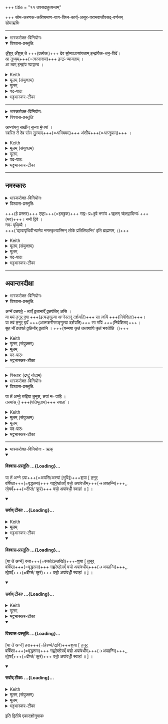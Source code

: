 +++
title = "११ उपसदाहुत्यन्तम्"

+++
सोम-करणक-करिष्यमाण-याग-विघ्न-कार्य्-असुर-पराभवार्थोपसद्-वर्णनम्  
सोमऋषिः
________
<details><summary>भास्करोक्त-विनियोगः</summary>

सोमम् आप्याययति।
</details>
<details open><summary>विश्वास-प्रस्तुतिः</summary>

अँ॒शुर् अँ॑शुस् ते +++(प्रत्येकः)+++ देव सो॒माऽऽप्या॑यताम् इन्द्रा॑यैक-धन॒-विदे॑।  
आ तुभ्य॒म्+++(=त्वत्पानाय)+++ इन्द्रᳶ॑ प्यायताम् ।  
आ त्वम् इन्द्रा॑य प्याय॒स्व ।
</details>

<details><summary>Keith</summary>

May thy every shoot, O god Soma, swell, For Indra who gaineth the chiefest wealth;  
May Indra swell for thee;
Do thou swell for Indra.
</details>
<details><summary>मूलम् (संयुक्तम्)</summary>

－ अँ॒शुरँ॑शुस्ते देव सो॒माऽऽप्या॑यता॒मिन्द्रा॑यैकधन॒विद॒ आ तुभ्य॒मिन्द्रᳶ॑ प्यायता॒मा त्वमिन्द्रा॑य प्याय॒स्व
</details>
<details><summary>मूलम्</summary>

अँ॒शुरँ॑शुस्ते देव सो॒माऽऽप्या॑यताम्    
इन्द्रा॑यैकधन॒विदे॑।  (+++आप्यायताम्+++)
आ तुभ्य॒मिन्द्रᳶ॑ प्यायताम् ।  
आ त्वमिन्द्रा॑य प्याय॒स्व ।
</details>
 

<details><summary>पद-पाठः</summary>

अँ॒शुरँ॑शु॒रित्यँ॒शुः-अँ॒शुः॒ । ते॒ । दे॒व॒ । सो॒म॒ । एति॑ । प्या॒य॒ता॒म् ।  
इन्द्रा॑य । ए॒क॒ध॒न॒विद॒ इत्ये॑कधन-विदे॑ ।   
एति॑ । तुभ्य॑म् । इन्द्रः॑ । प्या॒य॒ता॒म् ।   
एति॑ । त्वम् । इन्द्रा॑य । प्या॒य॒स्व॒ ।    

</details>

 
<details><summary>भट्टभास्कर-टीका</summary>

1सोममाप्याययति - अंशुरंशुरिति ॥ हे देवसोम ते त्वदीयों शुरशुः सर्वोवयवः आप्यायतां वर्धताम् । वीप्सायां द्विर्वचनम्, 'अनुदात्तं च' इति द्वितीयस्यानुदात्तत्वम् ।

इन्द्राय इन्द्रार्थम् । इन्द्रो विशेष्यते - एकधनविदे, एकं प्रधानं धनं उदकं येषु घटेषु ते एकधनाः, तान्विन्दति लभत इत्येकधनवित् । इन्द्रो हि तान्विन्दति इन्द्रार्थत्वात् । इन्द्रोपि तुभ्यं त्वदर्थं त्वत्पानार्थमाप्यायतां पातुं समर्थो भवतु ।

त्वं चाप्यायमानसर्वांशुः इन्द्रार्थमाप्यायस्व पर्याप्तो भव ॥
</details>


________
<details><summary>भास्करोक्त-विनियोगः</summary>

यजमानं वाचयति।
</details>
<details open><summary>विश्वास-प्रस्तुतिः</summary>

आप्या॑यय॒ सखी॑न् स॒न्या मे॒धया॑ ।  
स्व॒स्ति ते॑ देव सोम सु॒त्याम्+++(=अभिषवम्)+++ अ॑शीय+++(=आप्नुयाम्)+++ ।
</details>
<details><summary>Keith</summary>

Make thy comrades to swell with wealth and skill; with good fortune  
may I accomplish thy pressing, O god Soma.
</details>
<details><summary>मूलम् (संयुक्तम्)</summary>

आप्या॑यय॒ सखी॑न्त्स॒न्या मे॒धया॑ स्व॒स्ति ते॑ देव सोम सु॒त्याम॑शी॒य
</details>
<details><summary>मूलम्</summary>

आप्या॑यय॒ सखी॑न् स॒न्या मे॒धया॑ ।  
स्व॒स्ति ते॑ देव सोम सु॒त्याम॑शीय ।
</details>
<details><summary>पद-पाठः</summary>

एति॑ । प्या॒य॒य॒ । सखी॑न् । स॒न्या । मे॒धया॑ ।   
स्व॒स्ति । ते॒ । दे॒व॒ । सो॒म॒ ।  
सु॒त्याम् । अ॒शी॒य॒ । 
</details>

<details><summary>भट्टभास्कर-टीका</summary>

2यजमानं वाचयति - आप्याययेति ॥ सखीन् समानख्यानान् ऋत्विजः सन्या धनेन मेधया च यागनिर्वर्तनसमर्थया आप्यायय सम्पन्नान् कुरु । सनिशब्दोन्तोदात्तः, तेन 'उदात्तयणः' इति ततः परस्या विभक्तेरुदात्तत्वम् ।

किञ्च - हे देव सोम स्वस्ति ते अविनाशेन अविघ्नेन तव सुत्यामभिषवमशीय प्राप्नुयाम् । आशिषि लिङ्, 'छन्दस्युभयथा' इति सार्वधातुकत्वात्सीयुटि सलोपः । सुनोतेः 'संज्ञायां समजनिषद' इति क्यप्, 'उदात्तः' इति हि तत्रानुवर्तते ॥
</details>

________
## नमस्कारः
<details><summary>भास्करोक्त-विनियोगः</summary>

प्रस्तरे पाणिं निधाय नमस्-कुर्वन्ति।।
</details>
<details open><summary>विश्वास-प्रस्तुतिः</summary>

+++(हे प्रस्तर)+++ एष्टा॒+++(=इच्छुक)+++ राय॒ᳶ प्र+इ॒षे भगा॑य +ऋ॒तम् ऋ॑तवा॒दिभ्यः॑ +++(भव)+++।
नमो॑ दि॒वे ।  
नमᳶ॑ पृथि॒व्यै ।  
+++('द्यावापृथिवीभ्यामेव नमस्कृत्यास्मिन् लोके प्रतितिष्ठन्ति' इति ब्राह्मणम् ।)+++
</details>
<details><summary>Keith</summary>

Desired are riches exceedingly for food, for prosperity. Be right to the proclaimers of right.  
Honour to the sky,  
honour to the earth!
</details>

<details><summary>मूलम् (संयुक्तम्)</summary>

एष्टा॒ राय॒ᳶ प्रेषे भगा॑य॒र्तमृ॑तवा॒दिभ्यो॒ नमो॑ दि॒वे नमᳶ॑ पृथि॒व्यै
</details>
<details><summary>मूलम्</summary>

एष्टा॒ राय॒ᳶ प्रेषे भगा॑य  +++(भव)+++ ।  
ऋ॒तमृ॑तवा॒दिभ्यः॑  +++(भव)+++ ।  
नमो॑ दि॒वे ।  
नमᳶ॑ पृथि॒व्यै ।
</details>

<details><summary>पद-पाठः</summary>

एष्टः॑ । रायः॑ । प्रेति॑ । इ॒षे । भगा॑य ।   
ऋ॒तम् । ऋ॒त॒वा॒दिभ्य॒ इत्यृ॑तवा॒दि-भ्यः॒ ।  
नमः॑ । दि॒वे ।   
नमः॑ । पृ॒थि॒व्यै ।
</details>

<details><summary>भट्टभास्कर-टीका</summary>

3प्रस्तरे पाणिं निधाय नमस्कुर्वन्ति - एष्टा राय इति ॥ प्रस्तर उच्यते । हे एष्टः एषणशील प्रयागोनिर्वृत्तिद्वारेण फलं प्रापयितुं त्वरमाण यस्मदीदृशस्त्वमसि तस्माद्रायो धनानि अस्माकं सन्तु त्वन्महिम्ना । यद्वा - ईदृशत्स्त्वमेव रायो धनानि; रैहेतुत्वाद्रैत्वमुपचर्यते । इषेस्तृन्, 'तीषसहलुभरुषरिषः' इतीडभावः, षाष्ठिकमामन्त्निताद्युदात्तत्वम् । सम्बुद्धिगुणे 'रो रि' इति लोपे 'ढ्रलोपे पूर्वस्य दीघोऽणः' इति दीर्घत्वम् । केचिन्निष्ठायां वर्णव्यत्ययेन इकारस्यैकारमाहुः, अनामन्त्रितत्वं च मन्यन्ते । तदा आद्युदात्तत्वं दुर्लभम्, रेफस्य संहितांयां 'हशि च' इत्युत्वं प्राप्नोति ।  
शाखान्तरे तु - आ इष्टः एष्ट इति मत्वा अवग्रहं कुर्वन्ति । तदा 'गतिरनन्तरः' इत्याद्युदात्तत्वं सिद्धम् । राय इति च षष्ठ्यन्तं केचिदाहुः । तेषां 'ऊडिदं पदाद्यम्' इति विभक्तेरुदात्तत्वं प्राप्नोति । आमन्त्रितेन तु सम्बन्धे 'परमपिच्छन्दसि' इत्यामन्त्रितानुप्रवेशात् पृथक्स्वरत्वाप्रसङ्गः ।   
एवं प्रस्तरं स्तुत्वेदानीं स्वाभिलषितं प्रार्थयते । तत्र ससाधनां क्रियामुपसर्ग आहेति योग्यं क्रियापदमध्याह्रियते । इषे अन्नाय, भगाय ऐश्वर्याद्याय च प्रभव तत्सम्पादनसमर्थोस्माकं भव । 'सावेकाचः' इतीषो विभक्तिरुदात्ता ।  
ऐश्वर्यस्य समग्रस्य वीर्यस्य यशसश्श्रियः ।  
ज्ञानवैराग्ययोश्चैव षण्णां भग इतीरणा ॥  
यद्वा - भगं एतुं प्रभवतु । 'तुमर्थे सेसेन्' इति क्सेप्रत्ययः ।

किञ्च - ऋतं सत्यं ऋतवादिभ्यस्सत्यवादिभ्यः अस्मभ्यं भव, ऋतवदनफले अस्मान्योजय । यद्वा - ऋतं यज्ञं, यज्ञवादिभ्योस्मभ्यं यज्ञो भव, शीघ्रं यज्ञं निंर्वर्तयेति यावत् ।

किञ्च - नमो दिवे द्युरूपाय । 'ऊडिदम्' इति विभक्तेरुदात्तत्वम् ।

नमः पृथिव्यै पृथिवीरूपाय । द्यावापृथिवीभ्यामेव वा नमस्कारः । 'द्यावापृथिवीभ्यामेव नमस्कृत्यास्मिन्लोके प्रतितिष्ठन्ति' इति ब्राह्मणम् । 'उदात्तयणः' इति पृथिव्या विभक्तेरुदात्तत्वम् ॥
</details>

________
## अवान्तरदीक्षा
<details><summary>भास्करोक्त-विनियोगः</summary>

4यजमानम् अवान्तर-दीक्षाम् उपनयति- अग्न इति । 
</details>
<details open><summary>विश्वास-प्रस्तुतिः</summary>

अग्ने॑ व्रतपते॒ - त्वव्ँ व्र॒ताना॑व्ँ व्र॒तप॑तिर् असि ।  
या मम॑ त॒नूर् ए॒षा +++(इत्यङ्गुल्या अग्नेस्तनूं दर्शयति)+++ सा त्वयि॑ +++(निवेशिता)+++।  
या तव॑ त॒नूर् इ॒यँ +++(आत्मशरीरमङ्गुल्या दर्शयति)+++ सा मयि॑ +++(निवेशिता)+++।   
स॒ह नौ॑ व्रतपते व्र॒तिनो॑र् व्र॒तानि । +++(यन्मया कृतं तत्त्वयापि कृतं भवतीति ।)+++
</details>
<details><summary>Keith</summary>

Agni, lord of vows, thou art the vow-lord of vows;  
this body of mine be in thee [1],  
that body of thine be in me.  
Together, O lord of vows, be the vows of us two that keep vows.
</details>
<details><summary>मूलम् (संयुक्तम्)</summary>

अग्ने॑ व्रतपते॒ त्वव्व्ँर॒ताना॑व्व्ँर॒तप॑तिरसि॒ या मम॑ त॒नूरे॒षा सा त्वयि॑ [20]या तव॑ त॒नूरि॒यँ सा मयि॑ स॒ह नौ॑ व्रतपते व्र॒तिनो॑र्व्र॒तानि
</details>
<details><summary>मूलम्</summary>

अग्ने॑ व्रतपते॒ त्वव्व्ँर॒ताना॑व्व्ँर॒तप॑तिरसि ।  
या मम॑ त॒नूरे॒षा सा त्वयि॑ ।  
या तव॑ त॒नूरि॒यँ सा मयि॑ ।  
स॒ह नौ॑ व्रतपते व्र॒तिनो॑र्व्र॒तानि ।
</details>

<details><summary>पद-पाठः</summary>

अग्ने॑ । व्र॒त॒प॒त॒ इति॑ व्रत-प॒ते॒ । त्वम् । व्र॒ताना॑म् । व्र॒तप॑ति॒रिति॑ व्र॒त-प॒तिः॒ । अ॒सि॒ ।   
या । मम॑ । त॒नूः । ए॒षा । सा । त्वयि॑ । [20]  
या । तव॑ । त॒नूः । इ॒यम् । सा । मयि॑ ।   
स॒ह । नौ॒ । व्र॒त॒प॒त॒ इति॑ व्रत-प॒ते॒ । व्र॒तिनोः॑ । व्र॒तानि॑ । 

</details>

<details><summary>भट्टभास्कर-टीका</summary>

हे अग्ने व्रतपते व्रतानां पते त्वं व्रतानां सर्वेषां सम्बन्धिनां व्रतपतिरसि; न पुनरेकस्य व्रतस्य पतित्वाद्व्रतपतिरुच्यते । समासे सङ्ख्याविशेषस्याप्रतिपत्तेः बहुत्वप्रतिपादनाय व्रतानामित्युक्तम् । नित्यसम्बन्धाविप्रतिपत्त्यर्थं वृत्तिश्च कृता । पतिः पालयिता स्वामी वा । सर्वेषां व्रतानां सर्वदा सर्वात्मना च पतिस्त्वमसि ।

या मम यजमानस्य तनूश्शररिं सा त्वयि मया निवेशिता । एषा इत्यङ्गुल्या अग्नेस्तनूं दर्शयति ।

या तव तनूः सा मयि त्वया निवेशिता इयमित्यात्मशरीरमङ्गुल्या दर्शयति । प्रत्यक्पराग्रूपसन्निहितविषयत्वादिदमेतदादीनामेवमुक्तम् ।

यस्मादेवं, तस्मात् हे व्रतपते अग्ने नौ आवयोर्व्रतिनोर्व्रतानि अतः परं सह भवन्ति, न परस्परव्यावृत्तानि, यन्मया कृतं तत्त्वयापि कृतं भवतीति । 'आत्मानमेव दीक्षया पाति' इति ब्राह्मणम् ॥
</details>

________
<details><summary>विस्तारः (द्रष्टुं नोद्यम्)</summary>

उपसदः सौमिकी वेदिः, दीक्षितस्य व्रतनिर्णयः, काम्यानि देवयजनानि, उपसदः
</details>
<details><summary>भास्करोक्त-विनियोगः</summary>

उपसत्सु व्रतयति।।
</details>
<details open><summary>विश्वास-प्रस्तुतिः</summary>

या ते॑ अग्ने॒ रुद्रि॑या त॒नूस्, तया॑ नᳶ पाहि ।  
तस्या॑स् ते॒ +++(पतिभूताय)+++ स्वाहा॑ ।
</details>
<details><summary>Keith</summary>

Thy dread form, O Agni, with that protect us;  
hail to that form of thine!
</details>
<details><summary>मूलम् (संयुक्तम्)</summary>

या ते॑ अग्ने॒ रुद्रि॑या त॒नूस्तया॑ नᳶ पाहि॒ तस्या॑स्ते॒ स्वाहा।
</details>
<details><summary>मूलम्</summary>

या ते॑ अग्ने॒ रुद्रि॑या त॒नूस्तया॑ नᳶ पाहि ।  
तस्या॑स्ते॒ स्वाहा॑ ।
</details>
<details><summary>पद-पाठः</summary>

या । ते॒ । अ॒ग्ने॒ । रुद्रि॑या । त॒नूः । तया॑ । नः॒ । पा॒हि॒ । तस्याः॑ । ते॒ । स्वाहा॑ । 
</details>

<details><summary>भट्टभास्कर-टीका</summary>

5उपसत्सु व्रतयति - या त इति ॥ हे अग्ने रुद्रिया रुद्रार्हा, यो रुद्रस्तिस्रोसुरपुरीरदहत् तद्वीर्यार्नुरूपा ते तव तनूः महावीर्या । तया नः अस्मान्पाहि । रुद्रशब्दादर्हत्यर्थे छान्दसो घः । यद्वा - 'रुद्रो वा एष यदग्निस्तस्यैते तनुवौ घोरान्या शिवान्या' इत्युक्तम्; तत्र घोरा तनूः रुद्रिया क्रूरा 'रुद्रो वै क्रूरः' इति । तदर्हत्वात्तया तन्वा नः अस्मान्पाहि भ्रातृव्यादिभ्यो रक्ष ।

तस्यास्तन्वाः पतिभूताय ते तुभ्यं स्वाहा हुतमिदं पयोस्तु । चतुर्थ्यर्थे वा षष्ठी । तदीयायै तस्यै तन्वै स्वाहेति ॥
</details>

________
<details><summary>भास्करोक्त-विनियोगः - ऋक्</summary>

6उपसदाहुतीर्जुहोति - तिसृषूपसत्सु अनुक्रमेण या त इति तिसृभिरनुष्टुग्भिः । तत्र प्रथमायां 'या ते अग्नेयाशया' इति ॥  
'तनूर्वर्षिष्ठा' इत्यादि तिसृष्वपि सम्बध्यते ।
</details>
<div class="js_include" newlevelforh1="4" title="विश्वास-प्रस्तुतिः" unfilled url="/vedAH_yajuH/taittirIyam/sArasvata-vibhAgaH/saMhitA/Rk/vishvAsa-prastutiH/1/2_somayAgArambhaH/11_upasadAhutyantam/02_yA_te.md">
<details open><summary><h4>विश्वास-प्रस्तुतिः ...{Loading}...</h4></summary>

या ते॑ अग्ने ऽया+++(=अयसि/अस्यां [भुवि])+++श॒या [ त॒नूर्  
वर्षि॑ष्ठा+++(=वृद्धतमा)+++ गह्वरे॒ष्ठोग्रव्ँ वचो॒ अपा॑वधीम्+++(→अपहन्मि)+++,,  
त्वे॒षव्ँ+++(=दीप्तं/ क्रूरं)+++ वचो॒ अपा॑वधीँ॒ स्वाहा॑ ॥ ] ।
</details>
</div>
<div class="js_include" newlevelforh1="4" title="सर्वाष् टीकाः" unfilled url="/vedAH_yajuH/taittirIyam/sArasvata-vibhAgaH/saMhitA/Rk/sarvASh_TIkAH/1/2_somayAgArambhaH/11_upasadAhutyantam/02_yA_te.md">
<details open><summary><h4>सर्वाष् टीकाः ...{Loading}...</h4></summary>
<details><summary>Keith</summary>

That form of thine, O Agni, which rests in iron  
the highest, that dwells in the cleft,  
(By it) I have driven away harsh speech,  
(by it) I have driven away angry speech. Hail!
</details>
<details><summary>मूलम्</summary>

या ते॑ अग्नेऽयाश॒या... [ त॒नूर्वर्षि॑ष्ठा गह्वरे॒ष्ठोग्रव्ँवचो॒ अपा॑वधीम् । त्वे॒षव्ँवचो॒ अपा॑वधीँ॒ स्वाहा॑ ॥ ] ।
</details>
<details><summary>भट्टभास्कर-टीका</summary>

हे अग्ने या ते त्वदीयां तनूः अयाशया अस्यां पृथिव्यां शेत इत्ययाशया । इदमस्सप्तम्येकवचनस्य `सुपां सुलुक्' इति यादेशः, 'हलि लोपः' इतीद्रूपस्य लोपः, त्यदाद्यत्वम्, अस्यां शेत इति 'अधिकरणे शेतेः' इत्यच्, 'शवासवासिष्वकालात्' इत्यलुक्, कृदुत्तरपदप्रकृतिस्वरत्वम् । 


वर्षिष्ठा … ...{Loading}...


वर्षिष्ठा वृद्धतमा । प्रियस्थिरादिसूत्रेण वृद्धशब्दस्य वर्षादेशः । गह्वरे गहने तिष्ठतीति गह्वरेष्ठा । 'सुपि स्थः' इति कः, 'तत्पुरुषे कृति बहुळम्' इत्यलुक् । तयेत्यध्याह्रियते । तया तन्वा उग्रं उद्गूर्णमधिक्षेपं वचोपावधीमप हन्मि, तस्य प्रयोक्तारमपहन्मीति यावत् । 'अशनयापिपासेहवा उग्रं वचः' इत्यादि ब्राह्मणम् । तन्निमित्तत्वात्तादृशवचनश्रुतेः । छान्दसो लुङ्, 'हनो वध लुङि' इति वधा देशः, 'आमो मश्' इति मशादेशः ।

त्वेषं दीप्तं क्रूरं राक्षसादिसमीरितं श्रुत्याभीतिजनकम् । 'एनश्च वैरहत्यं च त्वेषं वचः' इत्यादिब्राह्मणम् । एनस्विभिर्वीरहादिभिश्च प्रयोज्यत्वात् । तच्च वचोपावधीम् । तस्य प्रयोक्तारं च अपहन्मि त्वत्प्रसादान्नाशयेयम् । इदमुभयं तदर्थं तस्यै तन्वै स्वाहा सुहुतमिदमस्तु ॥
</details>
</details>
</div>
<div class="js_include" newlevelforh1="4" title="विश्वास-प्रस्तुतिः" unfilled url="/vedAH_yajuH/taittirIyam/sArasvata-vibhAgaH/saMhitA/Rk/vishvAsa-prastutiH/1/2_somayAgArambhaH/11_upasadAhutyantam/03_rajAshayA.md">
<details open><summary><h4>विश्वास-प्रस्तुतिः ...{Loading}...</h4></summary>

[या ते॑ अग्ने] रजा+++(=रजते/ऽन्तरिक्षे)+++-श॒या [ त॒नूर्  
वर्षि॑ष्ठा+++(=वृद्धतमा)+++ गह्वरे॒ष्ठोग्रव्ँ वचो॒ अपा॑वधीम्+++(→अपहन्मि)+++,,  
त्वे॒षव्ँ+++(=दीप्तं/ क्रूरं)+++ वचो॒ अपा॑वधीँ॒ स्वाहा॑ ॥ ] ।
</details>
</div>
<div class="js_include" newlevelforh1="4" title="सर्वाष् टीकाः" unfilled url="/vedAH_yajuH/taittirIyam/sArasvata-vibhAgaH/saMhitA/Rk/sarvASh_TIkAH/1/2_somayAgArambhaH/11_upasadAhutyantam/03_rajAshayA.md">
<details open><summary><h4>सर्वाष् टीकाः ...{Loading}...</h4></summary>
<details><summary>Keith</summary>

That form of thine, O Agni, which rests in silver  
the highest, that dwells in the cleft,  
(By it) I have driven away harsh speech,  
(by it) I have driven away angry speech. Hail!
</details>
<details><summary>मूलम्</summary>

या ते॑  र॑जाश॒या  [ त॒नूर्वर्षि॑ष्ठा गह्वरे॒ष्ठोग्रव्ँवचो॒ अपा॑वधीम् । त्वे॒षव्ँवचो॒ अपा॑वधीँ॒ स्वाहा॑ ॥ ]
</details>
<details><summary>भट्टभास्कर-टीका</summary>

7द्वितीयस्यां जुहोति - या ते अग्ने रजाशया तनूरित्यादि ॥  
रजोन्तरिक्षं तस्मिन् शेत इति रजाशया मध्यमात्मिका । रजश्शब्दात्परस्यास्सप्तम्या डादेशः, पूर्ववदलुक् । शेषं समानम् ॥


वर्षिष्ठा … ...{Loading}...


वर्षिष्ठा वृद्धतमा । प्रियस्थिरादिसूत्रेण वृद्धशब्दस्य वर्षादेशः । गह्वरे गहने तिष्ठतीति गह्वरेष्ठा । 'सुपि स्थः' इति कः, 'तत्पुरुषे कृति बहुळम्' इत्यलुक् । तयेत्यध्याह्रियते । तया तन्वा उग्रं उद्गूर्णमधिक्षेपं वचोपावधीमप हन्मि, तस्य प्रयोक्तारमपहन्मीति यावत् । 'अशनयापिपासेहवा उग्रं वचः' इत्यादि ब्राह्मणम् । तन्निमित्तत्वात्तादृशवचनश्रुतेः । छान्दसो लुङ्, 'हनो वध लुङि' इति वधा देशः, 'आमो मश्' इति मशादेशः ।

त्वेषं दीप्तं क्रूरं राक्षसादिसमीरितं श्रुत्याभीतिजनकम् । 'एनश्च वैरहत्यं च त्वेषं वचः' इत्यादिब्राह्मणम् । एनस्विभिर्वीरहादिभिश्च प्रयोज्यत्वात् । तच्च वचोपावधीम् । तस्य प्रयोक्तारं च अपहन्मि त्वत्प्रसादान्नाशयेयम् । इदमुभयं तदर्थं तस्यै तन्वै स्वाहा सुहुतमिदमस्तु ॥
</details>
</details>
</div>
<div class="js_include" newlevelforh1="4" title="विश्वास-प्रस्तुतिः" unfilled url="/vedAH_yajuH/taittirIyam/sArasvata-vibhAgaH/saMhitA/Rk/vishvAsa-prastutiH/1/2_somayAgArambhaH/11_upasadAhutyantam/04_harAshayA.md">
<details open><summary><h4>विश्वास-प्रस्तुतिः ...{Loading}...</h4></summary>

[या ते॑ अग्ने] हरा+++(=हिरण्ये‌/द्यवि)+++श॒या [ त॒नूर्  
वर्षि॑ष्ठा+++(=वृद्धतमा)+++ गह्वरे॒ष्ठोग्रव्ँ वचो॒ अपा॑वधीम्+++(→अपहन्मि)+++,,  
त्वे॒षव्ँ+++(=दीप्तं/ क्रूरं)+++ वचो॒ अपा॑वधीँ॒ स्वाहा॑ ॥ ] ।
</details>
</div>
<div class="js_include" newlevelforh1="4" title="सर्वाष् टीकाः" unfilled url="/vedAH_yajuH/taittirIyam/sArasvata-vibhAgaH/saMhitA/Rk/sarvASh_TIkAH/1/2_somayAgArambhaH/11_upasadAhutyantam/04_harAshayA.md">
<details open><summary><h4>सर्वाष् टीकाः ...{Loading}...</h4></summary>
<details><summary>Keith</summary>

That form of thine, O Agni, which rests in gold  
the highest, that dwells in the cleft,  
(By it) I have driven away harsh speech,  
(by it) I have driven away angry speech. Hail!
</details>
<details><summary>मूलम् (संयुक्तम्)</summary>

या ते॑ अग्नेऽयाश॒या र॑जाश॒या ह॑राश॒या त॒नूर्वर्षि॑ष्ठा गह्वरे॒ष्ठोग्रव्ँवचो॒ अपा॑वधीन्त्वे॒षव्ँवचो॒ अपा॑वधीँ॒ स्वाहा॑ ॥ [21]त्वे॒षव्ँवचो॒ अपा॑वधीँ॒ स्वाहा॑ ॥
</details>
<details><summary>मूलम्</summary>

या ते॑ ह॑राश॒या [ त॒नूर्वर्षि॑ष्ठा गह्वरे॒ष्ठोग्रव्ँवचो॒ अपा॑वधीम् ।   
त्वे॒षव्ँवचो॒ अपा॑वधीँ॒ स्वाहा॑ ॥]
</details>
<details><summary>भट्टभास्कर-टीका</summary>

8तृतीयायां जुहोति - हराशया तनूरित्यादि ॥  
भौमान् रसान् हरतीति हरो द्युलोकः, तस्मिन्शेते हराशया सूर्यात्मिका । डादेशादि समानम् । यद्वा - या सेत्यध्याह्रियते । अपावधीमिति च पुरुषव्यत्ययः अपावधीदिति । सा उग्रं त्वेषं वचो अपहन्त्विति ।  
शाखान्तरे च अपावधीदिति पाठः ।   
'तेषामसुराणां तिस्रः पुरआसन्नयस्मय्यवमाथ रजताऽथ हरिणी' इति ब्राह्मणानुसारेणान्यथा व्याख्यायते । अयसि अयस्मय्यां पुरि शेत इत्ययाशया । डादेशादि समानम् । रजतं रजस्तन्मय्यां पुरि शेत इति रजाशया । हरितं हरस्तन्मय्यां पुरि शेत इति हराशया । गतमन्यत् ॥


वर्षिष्ठा … ...{Loading}...


वर्षिष्ठा वृद्धतमा । प्रियस्थिरादिसूत्रेण वृद्धशब्दस्य वर्षादेशः । गह्वरे गहने तिष्ठतीति गह्वरेष्ठा । 'सुपि स्थः' इति कः, 'तत्पुरुषे कृति बहुळम्' इत्यलुक् । तयेत्यध्याह्रियते । तया तन्वा उग्रं उद्गूर्णमधिक्षेपं वचोपावधीमप हन्मि, तस्य प्रयोक्तारमपहन्मीति यावत् । 'अशनयापिपासेहवा उग्रं वचः' इत्यादि ब्राह्मणम् । तन्निमित्तत्वात्तादृशवचनश्रुतेः । छान्दसो लुङ्, 'हनो वध लुङि' इति वधा देशः, 'आमो मश्' इति मशादेशः ।

त्वेषं दीप्तं क्रूरं राक्षसादिसमीरितं श्रुत्याभीतिजनकम् । 'एनश्च वैरहत्यं च त्वेषं वचः' इत्यादिब्राह्मणम् । एनस्विभिर्वीरहादिभिश्च प्रयोज्यत्वात् । तच्च वचोपावधीम् । तस्य प्रयोक्तारं च अपहन्मि त्वत्प्रसादान्नाशयेयम् । इदमुभयं तदर्थं तस्यै तन्वै स्वाहा सुहुतमिदमस्तु ॥
</details>
</details>
</div>








इति द्वितीये एकादशोनुवाकः
